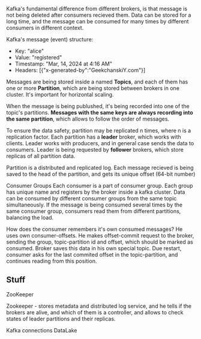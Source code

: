 Kafka's fundamental difference from different brokers, is that message is not being deleted after consumers recieved them. Data can be stored for a long time, and the message can be consumed for many times by different consumers in different context.


Kafka's message (event) structure:
 - Key: "alice"
 - Value: "registered"
 - Timestamp: "Mar, 14, 2024 at 4:16 AM"
 - Headers: [{"x-generated-by":"GeekchanskiY.com"}]
 
Messages are being stored inside a named **Topics**, and each of them has one or more **Partition**, which are being stored between brokers in one cluster. It's important for horizontal scaling.

When the message is being publushed, it's being recorded into one of the topic's partitions. **Messages with the same keys are always recording into the same partition**, which allows to follow the order of messages.

To ensure the data safety, partition may be replicated n times, where n is a replication factor. Each partition has a **leader** broker, which works with clients. Leader works with producers, and in general case sends the data to consumers. Leader is being requested by **follower** brokers, which store replicas of all partition data.

Partition is a distributed and replicated log. Each message recieved is being saved to the head of the partition, and gets its unique offset (64-bit number)

Consumer Groups
Each consumer is a part of consumer group. Each group has unique name and registers by the broker inside a kafka cluster. Data can be consumed by different consumer groups from the same topic simultaneously. If the message is being consumed several times by the same consumer group, consumers read them from different partitions, balancing the load.

How does the consumer remembers it's own consumed messages?
He uses own consumer-offsets. He makes offset-commit request to the broker, sending the group, topic-partition id and offset, which should be marked as consumed. Broker saves this data in his own special topic. Due restart, consumer asks for the last commited offset in the topic-partition, and continues reading from this position.




## Stuff
ZooKeeper

Zookeeper - stores metadata and distributed log service, and he tells if the brokers are alive, and which of them is a controller, and allows to check states of leader partitions and their replicas.

Kafka connections
DataLake

